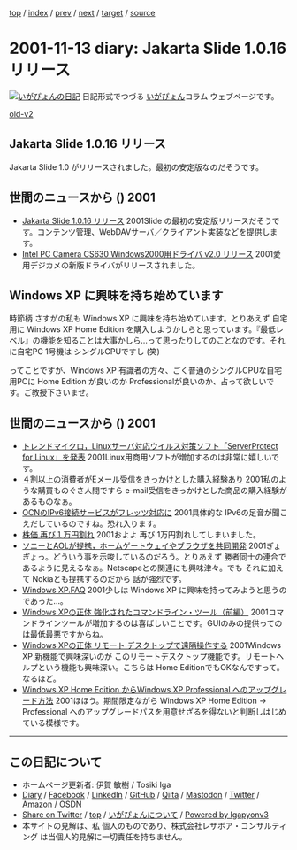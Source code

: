 [top](../index.html) 
 / [index](index.html) 
 / [prev](ig011112.html) 
 / [next](ig011114.html) 
 / [target](https://www.igapyon.jp/igapyon/diary/2001/ig011113.html) 
 / [source](https://github.com/igapyon/diary/blob/master/2001/ig011113.src.md) 

2001-11-13 diary: Jakarta Slide 1.0.16 リリース
=====================================================================================================
[![いがぴょんの日記](https://www.igapyon.jp/igapyon/diary/images/iga200306s.jpg "いがぴょん")](https://www.igapyon.jp/igapyon/diary/memo/memoigapyon.html) 日記形式でつづる [いがぴょん](https://www.igapyon.jp/igapyon/diary/memo/memoigapyon.html)コラム ウェブページです。

[old-v2](ig011113-orig.html)

## Jakarta Slide 1.0.16 リリース

Jakarta Slide 1.0 がリリースされました。最初の安定版なのだそうです。




 
## 世間のニュースから () 2001

* [Jakarta Slide 1.0.16 リリース](http://jakarta.apache.org/slide/index.html)  2001Slide の最初の安定版リリースだそうです。コンテンツ管理、WebDAVサーバ／クライアント実装などを提供します。
* [Intel PC Camera CS630 Windows2000用ドライバ v2.0 リリース](http://support.intel.com/support/createshare/camerapack/windows2000/drivers.htm)  2001愛用デジカメの新版ドライバがリリースされました。

## Windows XP に興味を持ち始めています

時節柄 さすがの私も Windows XP に興味を持ち始めています。とりあえず 自宅用に Windows XP Home Edition を購入しようかしらと思っています。『最低レベル』の機能を知ることは大事かしら…って思ったりしてのことなのです。それに自宅PC
1号機は シングルCPUですし (笑)

ってことですが、Windows XP 有識者の方々、ごく普通のシングルCPUな自宅用PCに
Home Edition が良いのか Professionalが良いのか、占って欲しいです。ご教授下さいませ。

## 世間のニュースから () 2001

* [トレンドマイクロ，Linuxサーバ対応ウイルス対策ソフト「ServerProtect for Linux」を発表](http://www.zdnet.co.jp/enterprise/0111/12/01111213.html)  2001Linux用商用ソフトが増加するのは非常に嬉しいです。
* [４割以上の消費者がEメール受信をきっかけとした購入経験あり](http://japan.internet.com/research/20011112/1.html)  2001私のような購買ものぐさ人間ですら e-mail受信をきっかけとした商品の購入経験があるものなぁ。
* [OCNのIPv6接続サービスがフレッツ対応に](http://www.zdnet.co.jp/news/bursts/0111/12/nttcom.html)  2001具体的な IPv6の足音が聞こえだしているのですね。恐れ入ります。
* [株価 再び１万円割れ](http://www.nhk.or.jp/news/2001/11/13/grri84000000865u.html)  2001およよ 再び 1万円割れしてしまいました。
* [ソニーとAOLが提携，ホームゲートウェイやブラウザを共同開発](http://www.zdnet.co.jp/news/bursts/0111/13/sony.html)  2001ぎょぎょっ。どういう事を示唆しているのだろう。とりあえず 勝者同士の連合であるように見えるなぁ。Netscapeとの関連にも興味津々。でも それに加えて Nokiaとも提携するのだから 話が強烈です。
* [Windows XP.FAQ](http://homepage2.nifty.com/winfaq/wxp/)  2001少しは Windows XP に興味を持ってみようと思うのであった…。
* [Windows XPの正体 強化されたコマンドライン・ツール（前編）](http://www.atmarkit.co.jp/fwin2k/xp_feature/013commandtool/commandtool.html)  2001コマンドラインツールが増加するのは喜ばしいことです。GUIのみの提供ってのは最低最悪ですからね。
* [Windows XPの正体 リモート デスクトップで遠隔操作する](http://www.atmarkit.co.jp/fwin2k/xp_feature/012remotedesktop/remotedesktop_01.html)  2001Windows XP 新機能で興味深いのが このリモートデスクトップ機能です。リモートヘルプという機能も興味深い。こちらは Home EditionでもOKなんですって。なるほど。
* [Windows XP Home Edition からWindows XP Professional へのアップグレード方法](http://www.microsoft.com/japan/windowsxp/pro/evaluation/upfromhome/)  2001ほほう。期間限定ながら Windows XP Home Edition → Professional へのアップグレードパスを用意せざるを得ないと判断しはじめている模様です。


----------------------------------------------------------------------------------------------------

## この日記について

* ホームページ更新者: 伊賀 敏樹 / Tosiki Iga
* [Diary](https://www.igapyon.jp/igapyon/diary/) / [Facebook](https://www.facebook.com/igapyon) / [LinkedIn](https://www.linkedin.com/in/toshikiiga) / [GitHub](https://github.com/igapyon) / [Qiita](https://qiita.com/igapyon) / [Mastodon](https://social.vivaldi.net/@igapyon) / [Twitter](https://twitter.com/ToshikiIga) / [Amazon](https://www.amazon.co.jp/%E4%BC%8A%E8%B3%80-%E6%95%8F%E6%A8%B9/e/B004LTQWCQ) / [OSDN](https://ja.osdn.net/users/iga/)
* [Share on Twitter](https://twitter.com/intent/tweet?hashtags=igapyon%2Cdiary%2C%E3%81%84%E3%81%8C%E3%81%B4%E3%82%87%E3%82%93&text=Jakarta+Slide+1.0.16+%E3%83%AA%E3%83%AA%E3%83%BC%E3%82%B9&url=https%3A%2F%2Fwww.igapyon.jp%2Figapyon%2Fdiary%2F2001%2Fig011113.html) / [top](../index.html) / [いがぴょんについて](https://www.igapyon.jp/igapyon/diary/memo/memoigapyon.html) / [Powered by Igapyonv3](https://github.com/igapyon/igapyonv3)
* 本サイトの見解は、私 個人のものであり、株式会社レザボア・コンサルティング は当個人的見解に一切責任を持ちません。 
